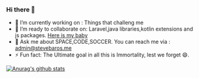 ### Hi there 👋


- 🔭 I’m currently working on : Things that challeng me
- 👯 I’m ready to collaborate on: Laravel,java libraries,kotlin extensions and js packages. [Here is my baby](https://github.com/packageproposals)
- 💬 Ask me about SPACE,CODE,SOCCER. You can reach me via : admin@stevebaros.me
- ⚡ Fun fact: The Ultimate goal in all this is Immortality, lest we forget 😄.

[![Anurag's github stats](https://github-readme-stats.vercel.app/api?username=stevebaros)](https://github.com/anuraghazra/github-readme-stats)


